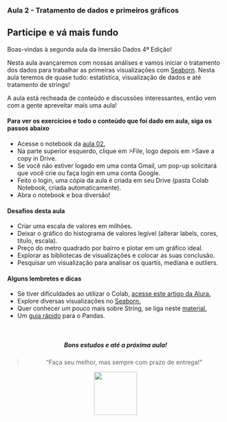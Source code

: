 ### Aula 2 - Tratamento de dados e primeiros gráficos
## Participe e vá mais fundo

<div>
Boas-vindas à segunda aula da Imersão Dados 4ª Edição!

Nesta aula avançaremos com nossas análises e vamos iniciar o tratamento dos dados para trabalhar as primeiras visualizações com <a href="https://seaborn.pydata.org/">Seaborn</a>. Nesta aula teremos de quase tudo: estatística, visualização de dados e até tratamento de strings!

A aula está recheada de conteúdo e discussões interessantes, então vem com a gente apreveitar mais uma aula!

<h4>Para ver os exercícios e todo o conteúdo que foi dado em aula, siga os passos abaixo</h4>

<ul>
<li>Acesse o notebook da <a href="https://colab.research.google.com/drive/1tMp3O7ZKEeNft3s1zIxWyDplqNJo15Yt?usp=sharing">aula 02.</a></li>
<li>Na parte superior esquerdo, clique em >File, logo depois em >Save a copy in Drive.</li>
<li>Se você não estiver logado em uma conta Gmail, um pop-up solicitará que você crie ou faça login em uma conta Google.</li>
<li>Feito o login, uma cópia da aula é criada em seu Drive (pasta Colab Notebook, criada automaticamente).</li>
<li>Abra o notebook e boa diversão!</li>
</ul>

<h4>Desafios desta aula</h4>
<ul>    
    <li>Criar uma escala de valores em milhões.</li>
    <li>Deixar o gráfico do histograma de valores legível (alterar labels, cores, título, escala).</li>
    <li>Preço do metro quadrado por bairro e plotar em um gráfico ideal.</li>
    <li>Explorar as bibliotecas de visualizações e colocar as suas conclusão.</li>
    <li>Pesquisar um visualização para analisar os quartis, mediana e outliers.</li>
</ul>

<h4>Alguns lembretes e dicas</h4>

<ul>
    <li>Se tiver dificuldades ao utilizar o Colab, <a href="https://www.alura.com.br/artigos/google-colab-o-que-e-e-como-usar">acesse este artigo da Alura.</a></li>
    <li>Explore diversas visualizações no <a href="https://seaborn.pydata.org/">Seaborn.</a></li>
    <li>Quer conhecer um pouco mais sobre String, se liga neste <a href="https://panda.ime.usp.br/pensepy/static/pensepy/08-Strings/strings.html">material.</a></li>
    <li>Um <a href="https://pandas.pydata.org/Pandas_Cheat_Sheet.pdf">guia rápido</a> para o Pandas.</li>        
</ul>

<br/>
<h5 align="center">Bons estudos e até a próxima aula!</h5>

<blockquote align="center">“Faça seu melhor, mas sempre com prazo de entrega!”</blockquote>

<footer align="center">
<img width="100" src="https://www.alura.com.br/assets/img/imersoes/imersao-dados/logo-mersao.1647533644.svg" />
</footer>

<div/>